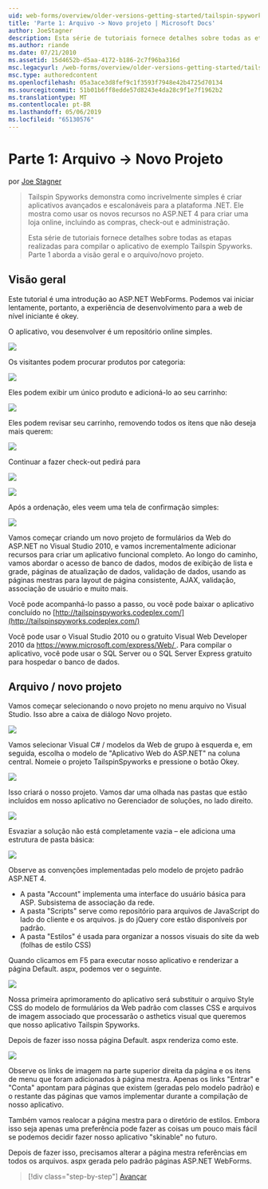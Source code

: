 ```yaml
---
uid: web-forms/overview/older-versions-getting-started/tailspin-spyworks/tailspin-spyworks-part-1
title: 'Parte 1: Arquivo -> Novo projeto | Microsoft Docs'
author: JoeStagner
description: Esta série de tutoriais fornece detalhes sobre todas as etapas realizadas para compilar o aplicativo de exemplo Tailspin Spyworks. Parte 1 aborda a visão geral e o arquivo/novo projeto.
ms.author: riande
ms.date: 07/21/2010
ms.assetid: 15d4652b-d5aa-4172-b186-2c7f96ba316d
msc.legacyurl: /web-forms/overview/older-versions-getting-started/tailspin-spyworks/tailspin-spyworks-part-1
msc.type: authoredcontent
ms.openlocfilehash: 05a3ace3d8fef9c1f3593f7948e42b4725d70134
ms.sourcegitcommit: 51b01b6ff8edde57d8243e4da28c9f1e7f1962b2
ms.translationtype: MT
ms.contentlocale: pt-BR
ms.lasthandoff: 05/06/2019
ms.locfileid: "65130576"
---
```

# <a name="part-1-file--new-project"></a>Parte 1: Arquivo -> Novo Projeto

por [Joe Stagner](https://github.com/JoeStagner)

> Tailspin Spyworks demonstra como incrivelmente simples é criar aplicativos avançados e escalonáveis para a plataforma .NET. Ele mostra como usar os novos recursos no ASP.NET 4 para criar uma loja online, incluindo as compras, check-out e administração.
> 
> Esta série de tutoriais fornece detalhes sobre todas as etapas realizadas para compilar o aplicativo de exemplo Tailspin Spyworks. Parte 1 aborda a visão geral e o arquivo/novo projeto.

## <a id="_Toc260221666"></a>  Visão geral

Este tutorial é uma introdução ao ASP.NET WebForms. Podemos vai iniciar lentamente, portanto, a experiência de desenvolvimento para a web de nível iniciante é okey.

O aplicativo, vou desenvolver é um repositório online simples.

![](tailspin-spyworks-part-1/_static/image1.jpg)

Os visitantes podem procurar produtos por categoria:

![](tailspin-spyworks-part-1/_static/image2.jpg)

Eles podem exibir um único produto e adicioná-lo ao seu carrinho:

![](tailspin-spyworks-part-1/_static/image3.jpg)

Eles podem revisar seu carrinho, removendo todos os itens que não deseja mais querem:

![](tailspin-spyworks-part-1/_static/image4.jpg)

Continuar a fazer check-out pedirá para

![](tailspin-spyworks-part-1/_static/image5.jpg)

![](tailspin-spyworks-part-1/_static/image6.jpg)

Após a ordenação, eles veem uma tela de confirmação simples:

![](tailspin-spyworks-part-1/_static/image7.jpg)

Vamos começar criando um novo projeto de formulários da Web do ASP.NET no Visual Studio 2010, e vamos incrementalmente adicionar recursos para criar um aplicativo funcional completo. Ao longo do caminho, vamos abordar o acesso de banco de dados, modos de exibição de lista e grade, páginas de atualização de dados, validação de dados, usando as páginas mestras para layout de página consistente, AJAX, validação, associação de usuário e muito mais.

Você pode acompanhá-lo passo a passo, ou você pode baixar o aplicativo concluído no [http://tailspinspyworks.codeplex.com/](http://tailspinspyworks.codeplex.com/)

Você pode usar o Visual Studio 2010 ou o gratuito Visual Web Developer 2010 da [ https://www.microsoft.com/express/Web/ ](https://www.microsoft.com/express/Web/). Para compilar o aplicativo, você pode usar o SQL Server ou o SQL Server Express gratuito para hospedar o banco de dados.

## <a id="_Toc260221667"></a>  Arquivo / novo projeto

Vamos começar selecionando o novo projeto no menu arquivo no Visual Studio. Isso abre a caixa de diálogo Novo projeto.

![](tailspin-spyworks-part-1/_static/image8.jpg)

Vamos selecionar Visual C# / modelos da Web de grupo à esquerda e, em seguida, escolha o modelo de "Aplicativo Web do ASP.NET" na coluna central. Nomeie o projeto TailspinSpyworks e pressione o botão Okey.

![](tailspin-spyworks-part-1/_static/image9.jpg)

Isso criará o nosso projeto. Vamos dar uma olhada nas pastas que estão incluídos em nosso aplicativo no Gerenciador de soluções, no lado direito.

![](tailspin-spyworks-part-1/_static/image10.jpg)

Esvaziar a solução não está completamente vazia – ele adiciona uma estrutura de pasta básica:

![](tailspin-spyworks-part-1/_static/image1.png)

Observe as convenções implementadas pelo modelo de projeto padrão ASP.NET 4.

- A pasta "Account" implementa uma interface do usuário básica para ASP. Subsistema de associação da rede.
- A pasta "Scripts" serve como repositório para arquivos de JavaScript do lado do cliente e os arquivos. js do jQuery core estão disponíveis por padrão.
- A pasta "Estilos" é usada para organizar a nossos visuais do site da web (folhas de estilo CSS)

Quando clicamos em F5 para executar nosso aplicativo e renderizar a página Default. aspx, podemos ver o seguinte.

![](tailspin-spyworks-part-1/_static/image11.jpg)

Nossa primeira aprimoramento do aplicativo será substituir o arquivo Style CSS do modelo de formulários da Web padrão com classes CSS e arquivos de imagem associado que processarão o asthetics visual que queremos que nosso aplicativo Tailspin Spyworks.

Depois de fazer isso nossa página Default. aspx renderiza como este.

![](tailspin-spyworks-part-1/_static/image12.jpg)

Observe os links de imagem na parte superior direita da página e os itens de menu que foram adicionados à página mestra. Apenas os links "Entrar" e "Conta" apontam para páginas que existem (geradas pelo modelo padrão) e o restante das páginas que vamos implementar durante a compilação de nosso aplicativo.

Também vamos realocar a página mestra para o diretório de estilos. Embora isso seja apenas uma preferência pode fazer as coisas um pouco mais fácil se podemos decidir fazer nosso aplicativo "skinable" no futuro.

Depois de fazer isso, precisamos alterar a página mestra referências em todos os arquivos. aspx gerada pelo padrão páginas ASP.NET WebForms.

> [!div class="step-by-step"]
> [Avançar](tailspin-spyworks-part-2.md)
